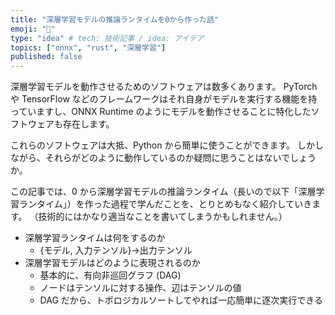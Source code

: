 ```yaml
---
title: "深層学習モデルの推論ランタイムを0から作った話"
emoji: "🧮"
type: "idea" # tech: 技術記事 / idea: アイデア
topics: ["onnx", "rust", "深層学習"]
published: false
---
```


深層学習モデルを動作させるためのソフトウェアは数多くあります。
PyTorch や TensorFlow などのフレームワークはそれ自身がモデルを実行する機能を持っていますし、ONNX Runtime のようにモデルを動作させることに特化したソフトウェアも存在します。

これらのソフトウェアは大抵、Python から簡単に使うことができます。
しかしながら、それらがどのように動作しているのか疑問に思うことはないでしょうか。

この記事では、0 から深層学習モデルの推論ランタイム（長いので以下「深層学習ランタイム」）を作った過程で学んだことを、とりとめもなく紹介していきます。
（技術的にはかなり適当なことを書いてしまうかもしれません。）

- 深層学習ランタイムは何をするのか
    - {モデル, 入力テンソル}→出力テンソル
- 深層学習モデルはどのように表現されるのか
    - 基本的に、有向非巡回グラフ (DAG)
    - ノードはテンソルに対する操作、辺はテンソルの値
    - DAG だから、トポロジカルソートしてやれば一応簡単に逐次実行できる
